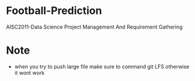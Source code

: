 # Football-Prediction
AISC2011-Data Science Project Management And Requirement Gathering

# Note

* when you try to push large file make sure to command git LFS otherwise it wont work
